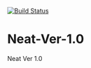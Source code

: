 [![Build Status](http://54.161.87.76:8080/job/neat-backend/badge/icon)](http://54.161.87.76:8080/job/neat-backend/)

# Neat-Ver-1.0
Neat Ver 1.0